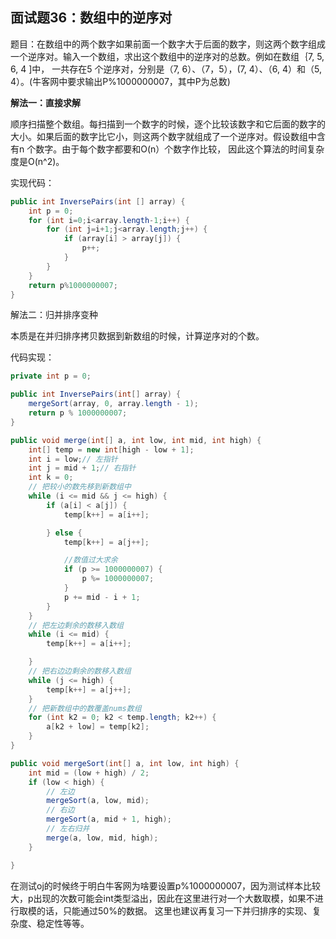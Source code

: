 ## 面试题36：数组中的逆序对


题目：在数组中的两个数字如果前面一个数字大于后面的数字，则这两个数字组成一个逆序对。输入一个数组，求出这个数组中的逆序对的总数。例如在数组｛7, 5, 6, 4 ]中， 一共存在5 个逆序对，分别是（7, 6）、（7，5），(7, 4）、（6, 4）和（5, 4）。(牛客网中要求输出P%1000000007，其中P为总数)



**解法一：直接求解**

顺序扫描整个数组。每扫描到一个数字的时候，逐个比较该数字和它后面的数字的大小。如果后面的数字比它小，则这两个数字就组成了一个逆序对。假设数组中含有n 个数字。由于每个数字都要和O(n）个数字作比较， 因此这个算法的时间复杂度是O(n^2)。

实现代码：
```java
public int InversePairs(int [] array) {
    int p = 0;
    for (int i=0;i<array.length-1;i++) {
        for (int j=i+1;j<array.length;j++) {
            if (array[i] > array[j]) {
                p++;
            }
        }
    }
    return p%1000000007;
}
```

解法二：归并排序变种

本质是在并归排序拷贝数据到新数组的时候，计算逆序对的个数。

代码实现：
```java
private int p = 0;

public int InversePairs(int[] array) {
    mergeSort(array, 0, array.length - 1);
    return p % 1000000007;
}

public void merge(int[] a, int low, int mid, int high) {
    int[] temp = new int[high - low + 1];
    int i = low;// 左指针
    int j = mid + 1;// 右指针
    int k = 0;
    // 把较小的数先移到新数组中
    while (i <= mid && j <= high) {
        if (a[i] < a[j]) {
            temp[k++] = a[i++];

        } else {
            temp[k++] = a[j++];

            //数值过大求余
            if (p >= 1000000007) {
                p %= 1000000007;
            }
            p += mid - i + 1;
        }
    }
    // 把左边剩余的数移入数组
    while (i <= mid) {
        temp[k++] = a[i++];

    }
    // 把右边边剩余的数移入数组
    while (j <= high) {
        temp[k++] = a[j++];
    }
    // 把新数组中的数覆盖nums数组
    for (int k2 = 0; k2 < temp.length; k2++) {
        a[k2 + low] = temp[k2];
    }
}

public void mergeSort(int[] a, int low, int high) {
    int mid = (low + high) / 2;
    if (low < high) {
        // 左边
        mergeSort(a, low, mid);
        // 右边
        mergeSort(a, mid + 1, high);
        // 左右归并
        merge(a, low, mid, high);
    }

}
```

在测试oj的时候终于明白牛客网为啥要设置p%1000000007，因为测试样本比较大，p出现的次数可能会int类型溢出，因此在这里进行对一个大数取模，如果不进行取模的话，只能通过50%的数据。
  这里也建议再复习一下并归排序的实现、复杂度、稳定性等等。
